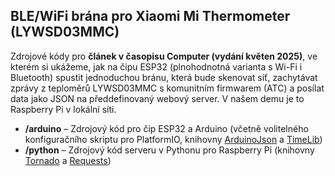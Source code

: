 ## BLE/WiFi brána pro Xiaomi Mi Thermometer (LYWSD03MMC)

Zdrojové kódy pro **článek v časopisu Computer (vydání květen 2025)**, ve kterém si ukážeme, jak na čipu ESP32 (plnohodnotná varianta s Wi-Fi i Bluetooth) spustit jednoduchou bránu, která bude skenovat síť, zachytávat zprávy z teploměrů LYWSD03MMC s komunitním firmwarem (ATC) a posílat data jako JSON na předdefinovaný webový server. V našem demu je to Raspberry Pi v lokální síti.

- **/arduino** – Zdrojový kód pro čip ESP32 a Arduino (včetně volitelného konfiguračního skriptu pro PlatformIO, knihovny [ArduinoJson](https://arduinojson.org/) a [TimeLib](https://github.com/PaulStoffregen/Time))  
- **/python** – Zdrojový kód serveru v Pythonu pro Raspberry Pi (knihovny [Tornado](https://www.tornadoweb.org) a [Requests](https://requests.readthedocs.io))
